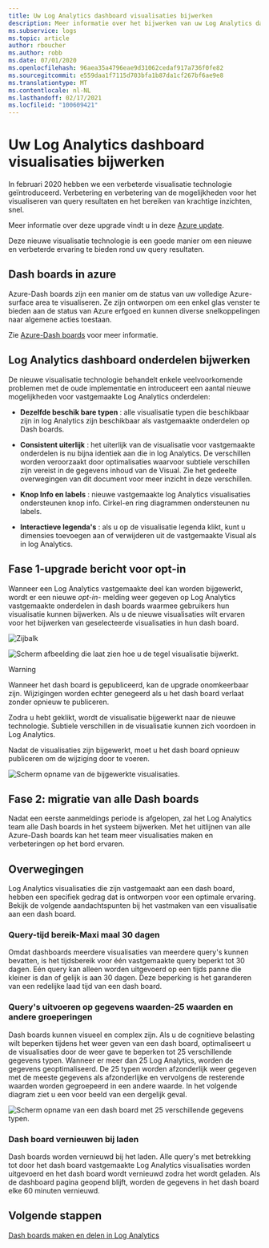 ```yaml
---
title: Uw Log Analytics dashboard visualisaties bijwerken
description: Meer informatie over het bijwerken van uw Log Analytics dashboard visualisaties met query's waarmee u krachtige inzichten kunt krijgen.
ms.subservice: logs
ms.topic: article
author: rboucher
ms.author: robb
ms.date: 07/01/2020
ms.openlocfilehash: 96aea35a4796eae9d31062cedaf917a736f0fe82
ms.sourcegitcommit: e559daa1f7115d703bfa1b87da1cf267bf6ae9e8
ms.translationtype: MT
ms.contentlocale: nl-NL
ms.lasthandoff: 02/17/2021
ms.locfileid: "100609421"
---
```

# <a name="upgrading-your-log-analytics-dashboard-visualizations"></a>Uw Log Analytics dashboard visualisaties bijwerken

In februari 2020 hebben we een verbeterde visualisatie technologie geïntroduceerd. Verbetering en verbetering van de mogelijkheden voor het visualiseren van query resultaten en het bereiken van krachtige inzichten, snel. 

Meer informatie over deze upgrade vindt u in deze [Azure update](https://azure.microsoft.com/updates/azure-monitor-log-analytics-upgraded-results-visualization/). 

Deze nieuwe visualisatie technologie is een goede manier om een nieuwe en verbeterde ervaring te bieden rond uw query resultaten. 

## <a name="dashboards-in-azure"></a>Dash boards in azure

Azure-Dash boards zijn een manier om de status van uw volledige Azure-surface area te visualiseren. Ze zijn ontworpen om een enkel glas venster te bieden aan de status van Azure erfgoed en kunnen diverse snelkoppelingen naar algemene acties toestaan. 

Zie [Azure-Dash boards](../../azure-portal/azure-portal-dashboards.md) voor meer informatie.


## <a name="upgrading-log-analytics-dashboard-parts"></a>Log Analytics dashboard onderdelen bijwerken

De nieuwe visualisatie technologie behandelt enkele veelvoorkomende problemen met de oude implementatie en introduceert een aantal nieuwe mogelijkheden voor vastgemaakte Log Analytics onderdelen: 

- **Dezelfde beschik bare typen** : alle visualisatie typen die beschikbaar zijn in log Analytics zijn beschikbaar als vastgemaakte onderdelen op Dash boards.

- **Consistent uiterlijk** : het uiterlijk van de visualisatie voor vastgemaakte onderdelen is nu bijna identiek aan die in log Analytics. De verschillen worden veroorzaakt door optimalisaties waarvoor subtiele verschillen zijn vereist in de gegevens inhoud van de Visual. Zie het gedeelte overwegingen van dit document voor meer inzicht in deze verschillen.

- **Knop Info en labels** : nieuwe vastgemaakte log Analytics visualisaties ondersteunen knop info. Cirkel-en ring diagrammen ondersteunen nu labels.

- **Interactieve legenda's** : als u op de visualisatie legenda klikt, kunt u dimensies toevoegen aan of verwijderen uit de vastgemaakte Visual als in log Analytics.

## <a name="stage-1---opt-in-upgrade-message"></a>Fase 1-upgrade bericht voor opt-in

Wanneer een Log Analytics vastgemaakte deel kan worden bijgewerkt, wordt er een nieuwe *opt-in-* melding weer gegeven op Log Analytics vastgemaakte onderdelen in dash boards waarmee gebruikers hun visualisatie kunnen bijwerken. Als u de nieuwe visualisaties wilt ervaren voor het bijwerken van geselecteerde visualisaties in hun dash board.

 
![Zijbalk](media/dashboard-upgrade/update-message-1.png)
 
![Scherm afbeelding die laat zien hoe u de tegel visualisatie bijwerkt.](media/dashboard-upgrade/update-message-2.png)

> [!WARNING]
> Wanneer het dash board is gepubliceerd, kan de upgrade onomkeerbaar zijn. Wijzigingen worden echter genegeerd als u het dash board verlaat zonder opnieuw te publiceren.  

Zodra u hebt geklikt, wordt de visualisatie bijgewerkt naar de nieuwe technologie. Subtiele verschillen in de visualisatie kunnen zich voordoen in Log Analytics.

Nadat de visualisaties zijn bijgewerkt, moet u het dash board opnieuw publiceren om de wijziging door te voeren.

![Scherm opname van de bijgewerkte visualisaties.](media/dashboard-upgrade/update-message-3.png)

## <a name="stage-2---migration-of-all-dashboards"></a>Fase 2: migratie van alle Dash boards

Nadat een eerste aanmeldings periode is afgelopen, zal het Log Analytics team alle Dash boards in het systeem bijwerken. Met het uitlijnen van alle Azure-Dash boards kan het team meer visualisaties maken en verbeteringen op het bord ervaren.

## <a name="considerations"></a>Overwegingen

Log Analytics visualisaties die zijn vastgemaakt aan een dash board, hebben een specifiek gedrag dat is ontworpen voor een optimale ervaring. Bekijk de volgende aandachtspunten bij het vastmaken van een visualisatie aan een dash board.

### <a name="query-time-scope---30-day-limit"></a>Query-tijd bereik-Maxi maal 30 dagen

Omdat dashboards meerdere visualisaties van meerdere query's kunnen bevatten, is het tijdsbereik voor één vastgemaakte query beperkt tot 30 dagen. Eén query kan alleen worden uitgevoerd op een tijds panne die kleiner is dan of gelijk is aan 30 dagen. Deze beperking is het garanderen van een redelijke laad tijd van een dash board.

### <a name="query-data-values---25-values-and-other-grouping"></a>Query's uitvoeren op gegevens waarden-25 waarden en andere groeperingen

Dash boards kunnen visueel en complex zijn. Als u de cognitieve belasting wilt beperken tijdens het weer geven van een dash board, optimaliseert u de visualisaties door de weer gave te beperken tot 25 verschillende gegevens typen. Wanneer er meer dan 25 Log Analytics, worden de gegevens geoptimaliseerd. De 25 typen worden afzonderlijk weer gegeven met de meeste gegevens als afzonderlijke en vervolgens de resterende waarden worden gegroepeerd in een andere waarde. In het volgende diagram ziet u een voor beeld van een dergelijk geval.  

![Scherm opname van een dash board met 25 verschillende gegevens typen.](media/dashboard-upgrade/values-25-limit.png)

### <a name="dashboard-refresh-on-load"></a>Dash board vernieuwen bij laden

Dash boards worden vernieuwd bij het laden. Alle query's met betrekking tot door het dash board vastgemaakte Log Analytics visualisaties worden uitgevoerd en het dash board wordt vernieuwd zodra het wordt geladen. Als de dashboard pagina geopend blijft, worden de gegevens in het dash board elke 60 minuten vernieuwd.

## <a name="next-steps"></a>Volgende stappen

[Dash boards maken en delen in Log Analytics](../learn/tutorial-logs-dashboards.md)
